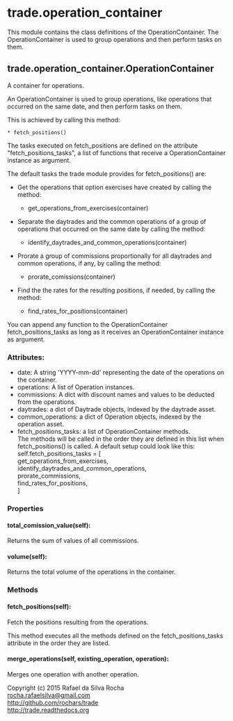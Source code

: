 # trade.operation_container

This module contains the class definitions of the OperationContainer.
The OperationContainer is used to group operations and then perform
tasks on them.


## trade.operation_container.OperationContainer
A container for operations.

An OperationContainer is used to group operations, like operations
that occurred on the same date, and then perform tasks on them.

This is achieved by calling this method:

    * fetch_positions()

The tasks executed on fetch_positions are defined on the attribute
"fetch_positions_tasks", a list of functions that receive a OperationContainer
instance as argument.

The default tasks the trade module provides for fetch_positions() are:

- Get the operations that option exercises have created by calling the method:

    * get_operations_from_exercises(container)

- Separate the daytrades and the common operations of a group of
  operations that occurred on the same date by calling the method:

    * identify_daytrades_and_common_operations(container)

- Prorate a group of commissions proportionally for all daytrades and
  common operations, if any, by calling the method:

    * prorate_comissions(container)

- Find the the rates for the resulting positions, if needed, by calling
  the method:

    * find_rates_for_positions(container)

You can append any function to the OperationContainer fetch_positions_tasks
as long as it receives an OperationContainer instance as argument.

### Attributes:
+ date: A string 'YYYY-mm-dd' representing the date of the operations on the container.
+ operations: A list of Operation instances.
+ commissions: A dict with discount names and values to be deducted from the operations.
+ daytrades: a dict of Daytrade objects, indexed by the daytrade asset.
+ common_operations: a dict of Operation objects, indexed by the operation asset.
+ fetch_positions_tasks: a list of OperationContainer methods.  
  The methods will be called in the order they are defined in this list when
  fetch_positions() is called. A default setup could look like this:
  self.fetch_positions_tasks = [  
      get_operations_from_exercises,  
      identify_daytrades_and_common_operations,  
      prorate_commissions,  
      find_rates_for_positions,  
  ]

### Properties

#### total_comission_value(self):
Returns the sum of values of all commissions.

#### volume(self):
Returns the total volume of the operations in the container.

### Methods

#### fetch_positions(self):
Fetch the positions resulting from the operations.

This method executes all the methods defined on the
fetch_positions_tasks attribute in the order they are
listed.

#### merge_operations(self, existing_operation, operation):
Merges one operation with another operation.


Copyright (c) 2015 Rafael da Silva Rocha  
rocha.rafaelsilva@gmail.com  
http://github.com/rochars/trade  
http://trade.readthedocs.org  
